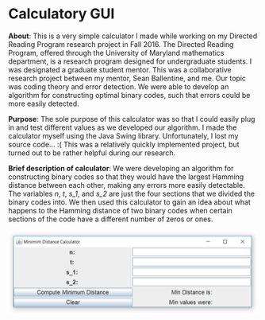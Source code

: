 # Calculatory GUI
**About**: This is a very simple calculator I made while working on my Directed Reading Program research project in Fall 2016. The Directed Reading Program, offered through the University of Maryland mathematics department, is a research program designed for undergraduate students. I was designated a graduate student mentor. This was a collaborative research project between my mentor, Sean Ballentine, and me. Our topic was coding theory and error detection. We were able to develop an algorithm for constructing optimal binary codes, such that errors could be more easily detected.

**Purpose**: The sole purpose of this calculator was so that I could easily plug in and test different values as we developed our algorithm. I made the calculator myself using the Java Swing library. Unfortunately, I lost my source code... :(
This was a relatively quickly implemented project, but turned out to be rather helpful during our research.

**Brief description of calculator**: We were developing an algorithm for constructing binary codes so that they would have the largest Hamming distance between each other, making any errors more easily detectable.  The variables *n*, *t*, *s_1*, and *s_2* are just the four sections that we divided the binary codes into.  We then used this calculator to gain an idea about what happens to the Hamming distance of two binary codes when certain sections of the code have a different number of zeros or ones.

<img align="center" src="https://github.com/natarian/Calculatory-GUI/blob/master/DRP_Calculator.png" alt="Calculator Screenshot">
